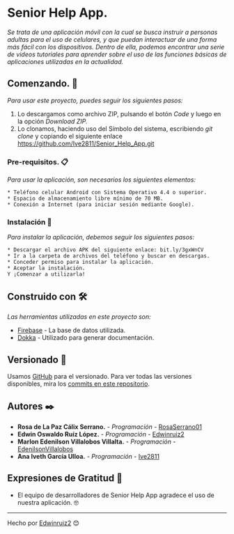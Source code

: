 # Senior Help App.

_Se trata de una aplicación móvil con la cual se busca instruir a personas adultas para el uso de celulares, y que puedan interactuar de una forma más fácil con los dispositivos. Dentro de ella, podemos encontrar una serie de videos tutoriales para aprender sobre el uso de las funciones básicas de aplicaciones utilizadas en la actualidad._

## Comenzando. 🚀

_Para usar este proyecto, puedes seguir los siguientes pasos:_

1. Lo descargamos como archivo ZIP, pulsando el botón _Code_ y luego en la opción _Download ZIP._
2. Lo clonamos, haciendo uso del Símbolo del sistema, escribiendo _git clone_ y copiando el siguiente enlace https://github.com/Ive2811/Senior_Help_App.git


### Pre-requisitos. 📋

_Para usar la aplicación, son necesarios los siguientes elementos:_

    * Teléfono celular Android con Sistema Operativo 4.4 o superior.
    * Espacio de almacenamiento libre mínimo de 70 MB.
    * Conexión a Internet (para iniciar sesión mediante Google).



### Instalación 🔧

_Para instalar la aplicación, debemos seguir los siguientes pasos:_

    * Descargar el archivo APK del siguiente enlace: bit.ly/3gxWnCV 
    * Ir a la carpeta de archivos del teléfono y buscar en descargas.
    * Conceder permiso para instalar la aplicación.
    * Aceptar la instalación.
    Y ¡Comenzar a utilizarla!


## Construido con 🛠️

_Las herramientas utilizadas en este proyecto son:_

* [Firebase](https://firebase.google.com/) - La base de datos utilizada.
* [Dokka](https://kotlin.github.io/dokka/1.7.20/) - Utilizado para generar documentación.


## Versionado 📌

Usamos [GitHub](https://github.com/) para el versionado. Para ver todas las versiones disponibles, mira los [commits en este repositorio](https://github.com/Ive2811/Senior_Help_App/commits/master).


## Autores ✒️

* **Rosa de La Paz Cálix Serrano.** - *Programación* - [RosaSerrano01](https://github.com/RosaSerrano01)
* **Edwin Oswaldo Ruíz López.** - *Programación* - [Edwinruiz2](https://github.com/Edwinruiz2)
* **Marlon Edenilson Villalobos Villalta.** - *Programación* - [EdenilsonVillalobos](https://github.com/EdenilsonVillalobos)
* **Ana Iveth García Ulloa.** - *Programación* - [Ive2811](https://github.com/Ive2811)


## Expresiones de Gratitud 🎁
 
* El equipo de desarrolladores de Senior Help App agradece el uso de nuestra aplicación. 🤓


---
Hecho por [Edwinruiz2](https://github.com/Edwinruiz2) 😊
